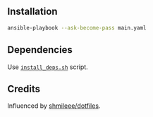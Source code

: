## Installation
```bash
ansible-playbook --ask-become-pass main.yaml
```


## Dependencies
Use [`install_deps.sh`](install_deps.sh) script.


## Credits
Influenced by [shmileee/dotfiles](https://github.com/shmileee/dotfiles).
